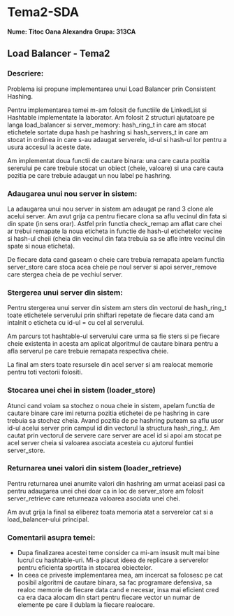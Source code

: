 # Tema2-SDA
**Nume: Titoc Oana Alexandra**
**Grupa: 313CA**

## Load Balancer - Tema2

### Descriere:
Problema isi propune implementarea unui Load Balancer prin Consistent Hashing.

Pentru implementarea temei m-am folosit de functiile de LinkedList si Hashtable
implementate la laborator. Am folosit 2 structuri ajutatoare pe langa
load_balancer si server_memory: hash_ring_t in care am stocat etichetele
sortate dupa hash pe hashring si hash_servers_t in care am stocat in ordinea
in care s-au adaugat serverele, id-ul si hash-ul lor pentru a usura accesul
la aceste date.

Am implementat doua functii de cautare binara: una care cauta pozitia sererului
pe care trebuie stocat un obiect (cheie, valoare) si una care cauta pozitia pe
care trebuie adaugat un nou label pe hashring.

### Adaugarea unui nou server in sistem:

La adaugarea unui nou server in sistem am adaugat pe rand 3 clone ale acelui
server. Am avut grija ca pentru fiecare clona sa aflu vecinul din fata si
din spate (in sens orar). Astfel prin functia check_remap am aflat care chei
ar trebui remapate la noua eticheta in functie de hash-ul etichetelor vecine
si hash-ul cheii (cheia din vecinul din fata trebuia sa se afle intre vecinul
din spate si noua eticheta).

De fiecare data cand gaseam o cheie care trebuia remapata apelam functia
server_store care stoca acea cheie pe noul server si apoi server_remove care
stergea cheia de pe vechiul server.

### Stergerea unui server din sistem:

Pentru stergerea unui server din sistem am sters din vectorul de hash_ring_t
toate etichetele serverului prin shiftari repetate de fiecare data cand am
intalnit o eticheta cu id-ul = cu cel al serverului.

Am parcurs tot hashtable-ul serverului care urma sa fie sters si pe fiecare
cheie existenta in acesta am aplicat algoritmul de cautare binara pentru a afla
serverul pe care trebuie remapata respectiva cheie.

La final am sters toate resursele din acel server si am realocat memorie pentru
toti vectorii folositi.

### Stocarea unei chei in sistem (loader_store)

Atunci cand voiam sa stochez o noua cheie in sistem, apelam functia de cautare
binare care imi returna pozitia etichetei de pe hashring in care trebuia sa
stochez cheia. Avand pozitia de pe hashring puteam sa aflu usor id-ul acelui
server prin campul id din vectorul la structura hash_ring_t. Am cautat prin
vectorul de servere care server are acel id si apoi am stocat pe acel server
cheia si valoarea asociata acesteia cu ajutorul funtiei server_store.

### Returnarea unei valori din sistem (loader_retrieve)

Pentru returnarea unei anumite valori din hashring am urmat aceiasi pasi ca
pentru adaugarea unei chei doar ca in loc de server_store am folosit
server_retrieve care returneaza valoarea asociata unei chei.

Am avut grija la final sa eliberez toata memoria atat a serverelor cat si
a load_balancer-ului principal.


### Comentarii asupra temei:

* Dupa finalizarea acestei teme consider ca mi-am insusit mult mai bine lucrul
cu hashtable-uri. Mi-a placut ideea de replicare a serverelor pentru eficienta
sportita in stocarea obiectelor.
* In ceea ce priveste implementarea mea, am incercat sa folosesc pe cat posibil
algoritmi de cautare binara, sa fac programare defensiva, sa realoc memorie de
fiecare data cand e necesar, insa mai eficient cred ca era daca alocam din start
pentru fiecare vector un numar de elemente pe care il dublam la fiecare
realocare.
